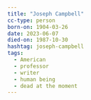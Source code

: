 ```yaml
---
title: "Joseph Campbell"
cc-type: person
born-on: 1904-03-26
date: 2023-06-07
died-on: 1987-10-30
hashtag: joseph-campbell
tags:
  - American
  - professor
  - writer
  - human being
  - dead at the moment
---
```

